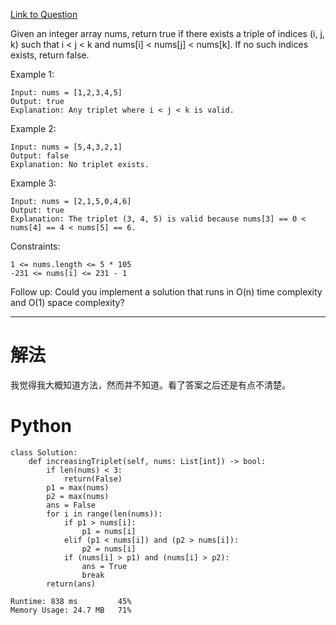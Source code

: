 [Link to Question](https://leetcode.com/explore/interview/card/top-interview-questions-medium/103/array-and-strings/781/)





Given an integer array nums, return true if there exists a triple of indices (i, j, k) such that i < j < k and nums[i] < nums[j] < nums[k]. If no such indices exists, return false.


Example 1:
```
Input: nums = [1,2,3,4,5]
Output: true
Explanation: Any triplet where i < j < k is valid.
```
Example 2:
```
Input: nums = [5,4,3,2,1]
Output: false
Explanation: No triplet exists.
```
Example 3:
```
Input: nums = [2,1,5,0,4,6]
Output: true
Explanation: The triplet (3, 4, 5) is valid because nums[3] == 0 < nums[4] == 4 < nums[5] == 6.
 ```

Constraints:
```
1 <= nums.length <= 5 * 105
-231 <= nums[i] <= 231 - 1
 ```

Follow up: Could you implement a solution that runs in O(n) time complexity and O(1) space complexity?

-----
# 解法
我觉得我大概知道方法，然而并不知道。看了答案之后还是有点不清楚。

# Python
```
class Solution:
    def increasingTriplet(self, nums: List[int]) -> bool:
        if len(nums) < 3:
            return(False)
        p1 = max(nums)
        p2 = max(nums)
        ans = False
        for i in range(len(nums)):
            if p1 > nums[i]:
                p1 = nums[i]
            elif (p1 < nums[i]) and (p2 > nums[i]):
                p2 = nums[i]
            if (nums[i] > p1) and (nums[i] > p2):
                ans = True
                break
        return(ans)

Runtime: 838 ms         45%
Memory Usage: 24.7 MB   71%
```